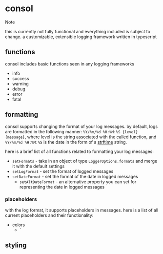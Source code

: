 # consol
> [!NOTE]  
> this is currently not fully functional and everything included is subject to change.
a customizable, extensible logging framework written in typescript

## functions
consol includes basic functions seen in any logging frameworks
- info
- success
- warning
- debug
- error
- fatal

## formatting
consol supports changing the format of your log messages.
by default, logs are formatted in the following manner: `%Y/%m/%d %H:%M:%S {level} {message}`, where level is the string associated with the called function, and `%Y/%m/%d %H:%M:%S` is the date in the form of a [strftime](https://www.npmjs.com/package/strftime) string.

here is a brief list of all functions related to formatting your log messages:
- `setFormats` - take in an object of type `LoggerOptions.formats` and merge it with the default settings
- `setLogFormat` - set the format of logged messages
- `setDateFormat` - set the format of the date in logged messages
  - `setAltDateFormat` - an alternative property you can set for representing the date in logged messages

### placeholders
with the log format, it supports placeholders in messages. here is a list of all current placeholders and their functionality:
- colors
  - `

## styling
